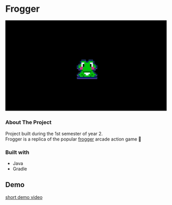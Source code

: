 # Frogger
![frogger arcade minigame](logo.PNG)
### About The Project
Project built during the 1st semester of year 2. <br/>
Frogger is a replica of the popular [frogger](https://en.wikipedia.org/wiki/Frogger) arcade action game 🐸
### Built with
- Java
- Gradle
## Demo
[short demo video](https://www.youtube.com/watch?v=U-6p88vSNGI)
